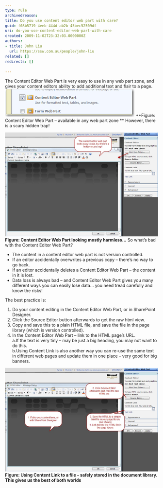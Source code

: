 ```yaml
---
type: rule
archivedreason: 
title: Do you use content editor web part with care?
guid: f08b5719-4eeb-444d-ab2b-45bec52509df
uri: do-you-use-content-editor-web-part-with-care
created: 2009-11-02T23:32:03.0000000Z
authors:
- title: John Liu
  url: https://ssw.com.au/people/john-liu
related: []
redirects: []

---
```


The Content Editor Web Part is very easy to use in any web part zone, and gives your content editors ability to add additional text and flair to a page.
![](ContentEditorWebPart_Small.jpg) **Figure: Content Editor Web Part – available in any web part zone
** 
 However, there is a scary hidden trap!  
<!--endintro-->

![](ContentEditorWebPart02_Small.jpg) **Figure: Content Editor Web Part looking mostly harmless...** 
 So what’s bad with the Content Editor Web Part?

* The content in a content editor web part is not version controlled.
* If an editor accidentally overwrites a previous copy – there’s no way to go back.
* If an editor accidentally deletes a Content Editor Web Part – the content in it is lost.
* Data loss is always bad – and Content Editor Web Part gives you many different ways you can easily lose data... you need tread carefully and know the risks!


 The best practice is: 

1. Do your content editing in the Content Editor Web Part, or in SharePoint Designer.
2. Click the Source Editor button afterwards to get the raw html view.
3. Copy and save this to a plain HTML file, and save the file in the page library (which is version controlled).
4. In the Content Editor Web Part – link to the HTML page’s URL.
<br>    a.If the text is very tiny – may be just a big heading, you may not want to do this.
<br>    b.Using Content Link is also another way you can re-use the same text in different web pages and update them in one place – very good for big banners.

![](ContentEditorWebPart03_Small.jpg)**Figure: Using Content Link to a file - safely stored in the document library. This gives us the best of both worlds**
